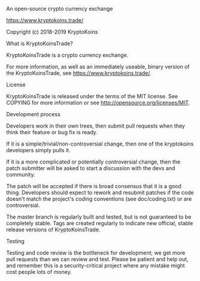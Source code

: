 An open-source crypto currency exchange

https://www.kryptokoins.trade/

Copyright (c) 2018-2019 KryptoKoins

What is KryptoKoinsTrade?

KryptoKoinsTrade is a crypto currency exchange.

For more information, as well as an immediately useable, binary version of the KryptoKoinsTrade, see https://www.kryptokoins.trade/.

License

KryptoKoinsTrade is released under the terms of the MIT license. See COPYING for more information or see http://opensource.org/licenses/MIT.

Development process

Developers work in their own trees, then submit pull requests when they think their feature or bug fix is ready.

If it is a simple/trivial/non-controversial change, then one of the kryptokoins developers simply pulls it.

If it is a more complicated or potentially controversial change, then the patch submitter will be asked to start a discussion with the devs and community.

The patch will be accepted if there is broad consensus that it is a good thing. Developers should expect to rework and resubmit patches if the code doesn't match the project's coding conventions (see doc/coding.txt) or are controversial.

The master branch is regularly built and tested, but is not guaranteed to be completely stable. Tags are created regularly to indicate new official, stable release versions of KryptoKoinsTrade.

Testing

Testing and code review is the bottleneck for development; we get more pull requests than we can review and test. Please be patient and help out, and remember this is a security-critical project where any mistake might cost people lots of money.
